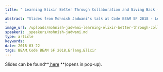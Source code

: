 ```yaml
---
title: " Learning Elixir Better Through Collaboration and Giving Back - SLIDES - Code BEAM SF 2018
"
abstract: "Slides from Mohnish Jadwani's talk at Code BEAM SF 2018 - Learning Elixir Better Through Collaboration and Giving Back.
"
image_url: /uploads/mohnish-jadwani-learning-elixir-better-through-collaboration-and-giving-back
speaker1: _speakers/mohnish-jadwani.md
type: article
keywords: 
date: 2018-03-22
tags: BEAM,Code BEAM SF 2018,Erlang,Elixir
---
```


Slides can be found**<a href="http://s3.amazonaws.com/erlang-conferences-production/media/files/000/000/865/original/LEBTC_Final_Cryst_Ball_Mart_15.pdf?1521714851" target="_blank"> here</a> **(opens in pop-up).

&nbsp;

&nbsp;
